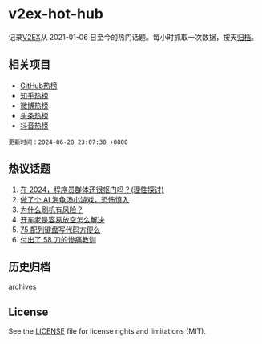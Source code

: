 # v2ex-hot-hub

 记录[V2EX](https://www.v2ex.com/)从 2021-01-06 日至今的热门话题。每小时抓取一次数据，按天[归档](archives)。
 
 ## 相关项目

- [GitHub热榜](https://github.com/snaildev/github-hot-hub)
- [知乎热榜](https://github.com/snaildev/zhihu-hot-hub)
- [微博热榜](https://github.com/snaildev/weibo-hot-hub)
- [头条热榜](https://github.com/snaildev/toutiao-hot-hub)
- [抖音热榜](https://github.com/snaildev/douyin-hot-hub)


 `更新时间：2024-06-28 23:07:30 +0800`

## 热议话题

1. [在 2024，程序员群体还很抠门吗？(理性探讨)](https://www.v2ex.com/t/1053268)
1. [做了个 AI 海龟汤小游戏，恐怖慎入](https://www.v2ex.com/t/1053293)
1. [为什么刷机有风险？](https://www.v2ex.com/t/1053249)
1. [开车老是容易放空怎么解决](https://www.v2ex.com/t/1053239)
1. [75 配列键盘写代码方便么](https://www.v2ex.com/t/1053288)
1. [付出了 58 刀的惨痛教训](https://www.v2ex.com/t/1053278)

## 历史归档

[archives](archives)

## License

See the [LICENSE](LICENSE) file for license rights and limitations (MIT).
